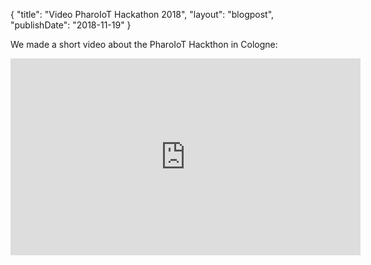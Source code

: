 {
"title": "Video PharoIoT Hackathon 2018",
"layout": "blogpost",
"publishDate": "2018-11-19"
}

We made a short video about the PharoIoT Hackthon in Cologne:

<iframe width="560" height="315" src="https://www.youtube.com/embed/dIl9FAatKyw" frameborder="0" allow="accelerometer; autoplay; encrypted-media; gyroscope; picture-in-picture" allowfullscreen>
</iframe>
